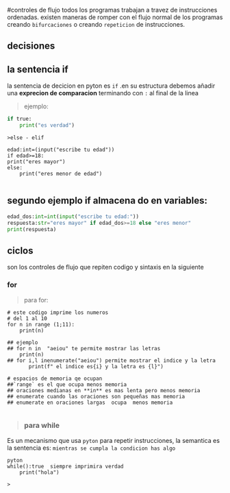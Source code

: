 #controles de flujo
todos los programas trabajan a travez de instrucciones ordenadas.
existen maneras de romper con el flujo normal de los programas creando `bifurcaciones` o creando `repeticion` de instrucciones.
## decisiones
## la sentencia if
la sentencia de decicion en pyton es `if` .en su estructura debemos añadir una **exprecion de comparacion** terminando con `:` al final de la linea
> ejemplo:

```python
if true:
    print("es verdad")
```
`>else - elif`

```pyton
edad:int=(input("escribe tu edad"))
if edad>=18:
print("eres mayor")
else:
    print("eres menor de edad")
    
```
## segundo ejemplo if almacena do en variables:
```python
edad_dos:int=int(input("escribe tu edad:"))
respuesta:str="eres mayor" if edad_dos>=18 else "eres menor"
print(respuesta)
```


## ciclos
son los controles de flujo que repiten codigo
y sintaxis en la siguiente
### for

> para for:
``` pyton
# este codigo imprime los numeros
# del 1 al 10
for n in range (1;11):
    print(n)

## ejemplo
## for n in  "aeiou" te permite mostrar las letras
    print(n)
## for i,l inenumerate("aeiou") permite mostrar el indice y la letra
       print(f" el indice es{i} y la letra es {l}")

# espacios de memoria qe ocupan
##`range` es el que ocupa menos memoria
## oraciones medianas en **in** es mas lenta pero menos memoria
## enumerate cuando las oraciones son pequeñas mas memoria
## enumerate en oraciones largas  ocupa  menos memoria


```
>### para while
Es un mecanismo que usa `pyton` para repetir instrucciones, la semantica es la sentencia es: `mientras se cumpla la condicion has algo` 
```
pyton
while():true  siempre imprimira verdad
    print("hola")
    
> 

